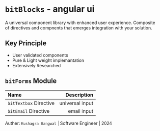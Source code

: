 # `bitBlocks` - angular ui 

A universal component library with enhanced user experience.
Composite of directives and compnents that emerges integration with your solution.

## Key Principle
- User validated components
- Pure & Light weight implemantation  
- Extensively Researched 

## `bitForms` Module
| Name      | Description     |
| :---         |          ---: |
| `bitTextbox` Directive       | universal input   |
| `bitEmail` Directive       | email input   |

Auther: `Kushagra Gangwal` | Software Engineer | 2024